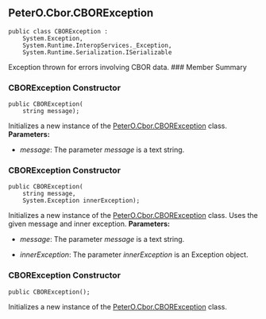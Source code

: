 ## PeterO.Cbor.CBORException

    public class CBORException :
        System.Exception,
        System.Runtime.InteropServices._Exception,
        System.Runtime.Serialization.ISerializable

 Exception thrown for errors involving CBOR data.  ### Member Summary

<a id="Void_ctor_String"></a>
### CBORException Constructor

    public CBORException(
        string message);

 Initializes a new instance of the [PeterO.Cbor.CBORException](PeterO.Cbor.CBORException.md) class.  <b>Parameters:</b>

 * <i>message</i>: The parameter  <i>message</i>
 is a text string.

<a id="Void_ctor_String_Exception"></a>
### CBORException Constructor

    public CBORException(
        string message,
        System.Exception innerException);

 Initializes a new instance of the [PeterO.Cbor.CBORException](PeterO.Cbor.CBORException.md) class. Uses the given message and inner exception.  <b>Parameters:</b>

 * <i>message</i>: The parameter  <i>message</i>
 is a text string.

 * <i>innerException</i>: The parameter  <i>innerException</i>
 is an Exception object.

<a id="Void_ctor"></a>
### CBORException Constructor

    public CBORException();

 Initializes a new instance of the [PeterO.Cbor.CBORException](PeterO.Cbor.CBORException.md) class.
